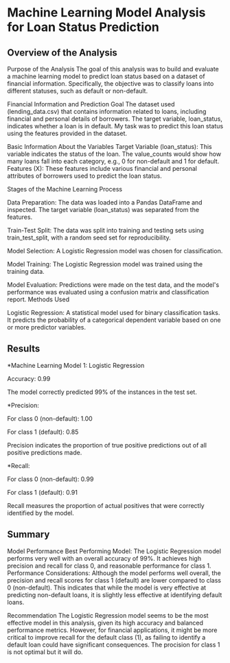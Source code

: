 # Machine Learning Model Analysis for Loan Status Prediction

## Overview of the Analysis
Purpose of the Analysis
The goal of this analysis was to build and evaluate a machine learning model to predict loan status based on a dataset of financial information. Specifically, the objective was to classify loans into different statuses, such as default or non-default.

Financial Information and Prediction Goal
The dataset used (lending_data.csv) that contains information related to loans, including financial and personal details of borrowers. The target variable, loan_status, indicates whether a loan is in default. My task was to predict this loan status using the features provided in the dataset.

Basic Information About the Variables
Target Variable (loan_status): This variable indicates the status of the loan. The value_counts would show how many loans fall into each category, e.g., 0 for non-default and 1 for default.
Features (X): These features include various financial and personal attributes of borrowers used to predict the loan status.

Stages of the Machine Learning Process

Data Preparation: The data was loaded into a Pandas DataFrame and inspected. The target variable (loan_status) was separated from the features.

Train-Test Split: The data was split into training and testing sets using train_test_split, with a random seed set for reproducibility.

Model Selection: A Logistic Regression model was chosen for classification.

Model Training: The Logistic Regression model was trained using the training data.

Model Evaluation: Predictions were made on the test data, and the model's performance was evaluated using a confusion matrix and classification report.
Methods Used

Logistic Regression: A statistical model used for binary classification tasks. It predicts the probability of a categorical dependent variable based on one or more predictor variables.

## Results
*Machine Learning Model 1: Logistic Regression

Accuracy: 0.99

The model correctly predicted 99% of the instances in the test set.


*Precision:

For class 0 (non-default): 1.00

For class 1 (default): 0.85

Precision indicates the proportion of true positive predictions out of all positive predictions made.


*Recall:

For class 0 (non-default): 0.99

For class 1 (default): 0.91

Recall measures the proportion of actual positives that were correctly identified by the model.

## Summary
Model Performance
Best Performing Model: The Logistic Regression model performs very well with an overall accuracy of 99%. It achieves high precision and recall for class 0, and reasonable performance for class 1.
Performance Considerations: Although the model performs well overall, the precision and recall scores for class 1 (default) are lower compared to class 0 (non-default). This indicates that while the model is very effective at predicting non-default loans, it is slightly less effective at identifying default loans.

Recommendation
The Logistic Regression model seems to be the most effective model in this analysis, given its high accuracy and balanced performance metrics. However, for financial applications, it might be more critical to improve recall for the default class (1), as failing to identify a default loan could have significant consequences.
The procision for class 1 is not optimal but it will do.
